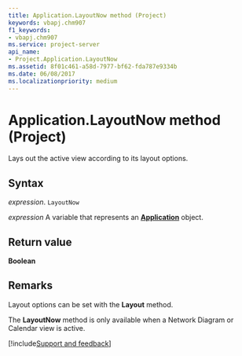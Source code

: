 ```yaml
---
title: Application.LayoutNow method (Project)
keywords: vbapj.chm907
f1_keywords:
- vbapj.chm907
ms.service: project-server
api_name:
- Project.Application.LayoutNow
ms.assetid: 8f01c461-a58d-7977-bf62-fda787e9334b
ms.date: 06/08/2017
ms.localizationpriority: medium
---
```



# Application.LayoutNow method (Project)

Lays out the active view according to its layout options.


## Syntax

_expression_. `LayoutNow`

_expression_ A variable that represents an **[Application](Project.Application.md)** object.


## Return value

 **Boolean**


## Remarks

Layout options can be set with the **Layout** method.

The **LayoutNow** method is only available when a Network Diagram or Calendar view is active.

[!include[Support and feedback](~/includes/feedback-boilerplate.md)]